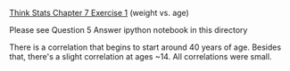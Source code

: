 [Think Stats Chapter 7 Exercise 1](http://greenteapress.com/thinkstats2/html/thinkstats2008.html#toc70) (weight vs. age)

Please see Question 5 Answer ipython notebook in this directory

There is a correlation that begins to start around 40 years of age.
Besides that, there's a slight correlation at ages ~14.
All correlations were small.
